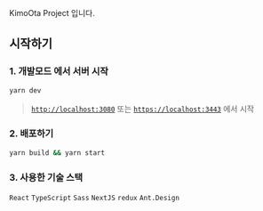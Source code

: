 KimoOta Project 입니다.

## 시작하기

### 1. 개발모드 에서 서버 시작
```bash
yarn dev
```
>[`http://localhost:3080`](http://localhost:3080) 또는 [`https://localhost:3443`](https://localhost:3443) 에서 시작

### 2. 배포하기
```bash
yarn build && yarn start
```

### 3. 사용한 기술 스택
`React` `TypeScript` `Sass` `NextJS` `redux` `Ant.Design`
